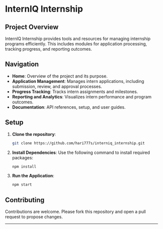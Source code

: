 # InternIQ Internship

## Project Overview
InternIQ Internship provides tools and resources for managing internship programs efficiently. This includes modules for application processing, tracking progress, and reporting outcomes.

## Navigation
- **Home**: Overview of the project and its purpose.
- **Application Management**: Manages intern applications, including submission, review, and approval processes.
- **Progress Tracking**: Tracks intern assignments and milestones.
- **Reporting and Analytics**: Visualizes intern performance and program outcomes.
- **Documentation**: API references, setup, and user guides.

## Setup
1. **Clone the repository**:
   ```bash
   git clone https://github.com/hari777s/interniq_internship.git
   ```
2. **Install Dependencies**: Use the following command to install required packages:
   ```bash
   npm install
   ```
3. **Run the Application**:
   ```bash
   npm start
   ```

## Contributing
Contributions are welcome. Please fork this repository and open a pull request to propose changes.

---

